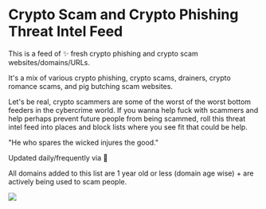 # Crypto Scam and Crypto Phishing Threat Intel Feed
This is a feed of ✨ fresh crypto phishing and crypto scam websites/domains/URLs.

It's a mix of various crypto phishing, crypto scams, drainers, crypto romance scams, and pig butching scam websites.

Let's be real, crypto scammers are some of the worst of the worst bottom feeders in the cybercrime world. If you wanna help fuck with scammers and help perhaps prevent future people from being scammed, roll this threat intel feed into places and block lists where you see fit that could be help. 

"He who spares the wicked injures the good."

Updated daily/frequently via 🤖

All domains added to this list are 1 year old or less (domain age wise) + are actively being used to scam people.

![](https://raw.githubusercontent.com/spmedia/Crypto-Scam-and-Crypto-Phishing-Threat-Intel-Feed/refs/heads/main/a288ad25-9f22-46a8-a453-5d3cce7a1f6d.jpg)
